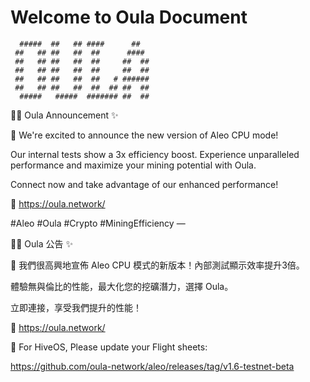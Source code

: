 # Welcome to Oula Document

```
  #####  ##   ## ####      ##    
 ##   ## ##   ##  ##      ####   
 ##   ## ##   ##  ##     ##  ##  
 ##   ## ##   ##  ##     ##  ##  
 ##   ## ##   ##  ##   # ######  
 ##   ## ##   ##  ##  ## ##  ##  
  #####   #####  ####### ##  ##
```

📢✨ Oula Announcement ✨

🚀 We're excited to announce the new version of Aleo CPU mode!

Our internal tests show a 3x efficiency boost. Experience unparalleled performance and maximize your mining potential with Oula.

Connect now and take advantage of our enhanced performance!

🔗 https://oula.network/

#Aleo #Oula #Crypto #MiningEfficiency
—

📢✨ Oula 公告 ✨

🚀 我們很高興地宣佈 Aleo CPU 模式的新版本！內部測試顯示效率提升3倍。

體驗無與倫比的性能，最大化您的挖礦潛力，選擇 Oula。

立即連接，享受我們提升的性能！

🔗 https://oula.network/

📢 For HiveOS, Please update your Flight sheets:

https://github.com/oula-network/aleo/releases/tag/v1.6-testnet-beta
